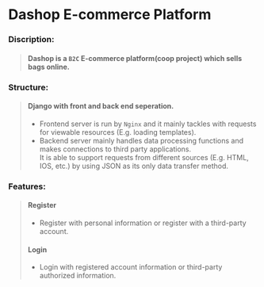 # Dashop E-commerce Platform  

### Discription:   
>#### Dashop is a `B2C` E-commerce platform(coop project) which sells bags online.  

### Structure:    
>#### Django with front and back end seperation.  
>* Frontend server is run by `Nginx` and it mainly tackles with requests for viewable resources (E.g. loading templates).  
>* Backend server mainly handles data processing functions and makes connections to third party applications.  
> It is able to support requests from different sources (E.g. HTML, IOS, etc.) by using JSON as its only data transfer method.


### Features:
>#### Register
>* Register with personal information or register with a third-party account.
>#### Login  
>* Login with registered account information or third-party authorized information.  
